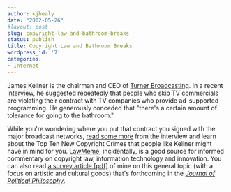 ```yaml
---
author: kjhealy
date: "2002-05-26"
#layout: post
slug: copyright-law-and-bathroom-breaks
status: publish
title: Copyright Law and Bathroom Breaks
wordpress_id: '7'
categories:
- Internet
---
```


James Kellner is the chairman and CEO of [Turner Broadcasting](http://www.turner.com). In a recent [interview](http://www.inside.com/product/product.asp?entity=CableWorld&pf_ID=7A2ACA71-FAAD-41FC-A100-0B8A11C30373), he suggested repeatedly that people who skip TV commercials are violating their contract with TV companies who provide ad-supported programming. He generously conceded that "there's a certain amount of tolerance for going to the bathroom."

While you're wondering where you put that contract you signed with the major broadcast networks, [read some more](http://research.yale.edu/lawmeme/modules.php?name=News&file=article&sid=198) from the interview and learn about the Top Ten New Copyright Crimes that people like Kellner might have in mind for you. [LawMeme](http://research.yale.edu/lawmeme), incidentally, is a good source for informed commentary on copyright law, information technology and innovation. You can also read [a survey article [pdf]](http://www.kieranhealy.org/files/papers/jpp.pdf) of mine on this general topic (with a focus on artistic and cultural goods) that's forthcoming in the [*Journal of Political Philosophy*](http://www.blackwellpublishers.co.uk/journals/JOPP/descript.htm).
